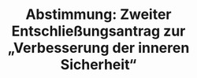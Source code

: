 ---
abstimmung:
  abstimmung: 6
  bundestagssitzung: 195
  datum: 18. Oktober 2024
  legislaturperiode: 20
categories:
- Todo
data:
- title: Abstimmungsergebnis 20241018_6.pdf
  url: /res/2025-btw/abstimmungsergebnisse/20241018_6.pdf
- title: Abstimmungsergebnis 20241018_6_xls.xlsx
  url: /res/2025-btw/abstimmungsergebnisse/20241018_6_xls.xlsx
- title: Abstimmungsergebnis 20241018_6_xls.csv
  url: /res/2025-btw/abstimmungsergebnisse_csv/20241018_6_xls.csv
documents:
- local: /res/2025-btw/drucksachen/2012805.pdf
  summary: '### Gesetzentwurf der Fraktionen SPD, BÜNDNIS 90/DIE GRÜNEN und FDP


    Dieser Gesetzentwurf zielt auf die Verbesserung der inneren Sicherheit und des
    Asylsystems in Deutschland ab, insbesondere als Reaktion auf den Terroranschlag
    in Solingen.  Er beinhaltet Änderungen in mehreren Gesetzen, um den Terrorismus
    und Extremismus effektiver zu bekämpfen und das Asylverfahren zu verschärfen.



    **Kernpunkte und Ziele:**


    * Verschärfung des Waffenrechts

    * Verschärfung des Ausländerrechts

    * Verbesserte Extremismus- und Terrorismusbekämpfung

    * Verbesserung der Finanzermittlungen im Verfassungsschutz

    * Biometrischer Abgleich von Asylsuchenden mit Internet-Daten'
  title: Drucksache 20/12805
  url: https://dserver.bundestag.de/btd/20/128/2012805.pdf
- local: /res/2025-btw/drucksachen/2013413.pdf
  summary: '### Beschlussempfehlung und Bericht des Ausschusses für Inneres und Heimat


    Der Ausschuss für Inneres und Heimat empfiehlt die Annahme von zwei Gesetzentwürfen
    zur Verbesserung der inneren Sicherheit und Terrorismusbekämpfung und lehnt drei
    Anträge der AfD ab. **Kernpunkte und Ziele:** Verbesserung der inneren Sicherheit
    und des Asylsystems, Verbesserung der Terrorismusbekämpfung, Zurückweisung von
    Drittstaatsangehörigen an den Außengrenzen, Kehrtwende in der Migrationspolitik,
    gezielte Sanktionierung von Messerangriffen.

    '
  title: Drucksache 20/13413
  url: https://dserver.bundestag.de/btd/20/134/2013413.pdf
- local: /res/2025-btw/drucksachen/2013416.pdf
  summary: '### Entschließungsantrag der CDU/CSU-Fraktion


    Der Antrag kritisiert den Entwurf eines Gesetzes zur Verbesserung der inneren
    Sicherheit und des Asylsystems und fordert eine umfassende Evaluation des Waffenrechts,
    ein eigenständiges Waffenverbotsgesetz, das gezielt Straftäter und Extremisten
    betrifft, und Verbesserungen der Behördenvernetzung.



    **Kernpunkte und Ziele:**


    * Evaluation des Waffenrechts

    * Eigenständiges Waffenverbotsgesetz für Straftäter und Extremisten

    * Verbesserung der Behördenvernetzung

    * Sicherheitsgipfel mit Bundesländern und Verbänden

    * Ausnahmen für Sicherheits- und Rettungskräfte von überbordenden Verboten'
  title: Drucksache 20/13416
  url: https://dserver.bundestag.de/btd/20/134/2013416.pdf
ergebnis:
  AfD:
    enthaltung: 55
    gesamt: 76
    ja: 0
    nein: 0
    nichtabgegeben: 21
    ungueltig: 0
  BSW:
    enthaltung: 0
    gesamt: 10
    ja: 8
    nein: 0
    nichtabgegeben: 2
    ungueltig: 0
  Bündnis 90/Die Grünen:
    enthaltung: 0
    gesamt: 117
    ja: 0
    nein: 109
    nichtabgegeben: 8
    ungueltig: 0
  CDU/CSU:
    enthaltung: 0
    gesamt: 196
    ja: 174
    nein: 0
    nichtabgegeben: 22
    ungueltig: 0
  Die Linke:
    enthaltung: 14
    gesamt: 28
    ja: 0
    nein: 2
    nichtabgegeben: 12
    ungueltig: 0
  FDP:
    enthaltung: 3
    gesamt: 91
    ja: 0
    nein: 86
    nichtabgegeben: 2
    ungueltig: 0
  Fraktionslos:
    enthaltung: 1
    gesamt: 8
    ja: 3
    nein: 1
    nichtabgegeben: 3
    ungueltig: 0
  SPD:
    enthaltung: 0
    gesamt: 205
    ja: 0
    nein: 175
    nichtabgegeben: 30
    ungueltig: 0
layout: abstimmung
links:
- title: Link zu bundestag.de
  url: https://www.bundestag.de/parlament/plenum/abstimmung/abstimmung?id=934
preview: 'Deutscher Bundestag


  195. Sitzung des Deutschen Bundestages

  am Freitag, 18. Oktober 2024


  Endgültiges Ergebnis der Namentlichen Abstimmung Nr. 6


  Entschließungsantrag der Fraktion CDU/CSU

  zu der dritten Beratung des Gesetzentwurfs der Fraktionen

  SPD, BÜNDNIS 90/DIE GRÜNEN und FDP

  Entwurf eines Gesetzes zur Verbesserung der inneren Sicherheit

  und des Asylsystems

  - Drs. 20/12805, 20/13413 und 20/13416'
tags:
- Todo
title: 'Abstimmung: Zweiter Entschließungsantrag zur „Verbesserung der inneren Sicherheit“'
---